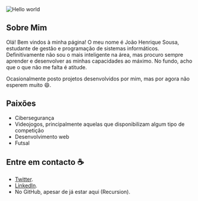<img src="https://raw.githubusercontent.com/sagar-viradiya/sagar-viradiya/master/resources/banner.png" alt="Hello world">

## Sobre Mim

Olá! Bem vindos à minha página! O meu nome é João Henrique Sousa, estudante de gestão e programação de sistemas informáticos. Definitivamente não sou o mais inteligente na área, mas procuro sempre aprender e desenvolver as minhas capacidades ao máximo. No fundo, acho que o que não me falta é atitude. 

Ocasionalmente posto projetos desenvolvidos por mim, mas por agora não esperem muito 😄.


## Paixões

- Cibersegurança
- Videojogos, principalmente aquelas que disponibilizam algum tipo de competição
- Desenvolvimento web
- Futsal

## Entre em contacto :coffee:

- [Twitter](https://twitter.com/JHenriqueSousaa).
- [LinkedIn](https://www.linkedin.com/in/JHenriqueSousaa).
- No GitHub, apesar de já estar aqui (Recursion).
